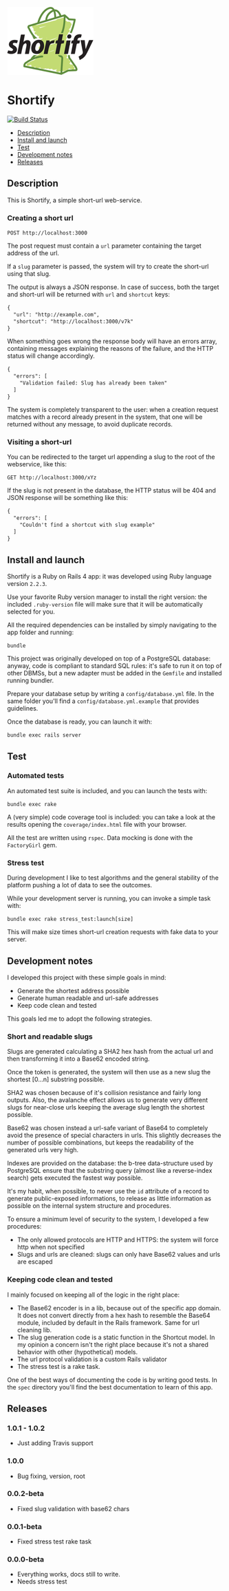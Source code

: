 ![Shortify](shortify.png)

# Shortify

[![Build Status](https://travis-ci.org/snada/shortify.svg?branch=master)](https://travis-ci.org/snada/shortify)

- [Description](#description)
- [Install and launch](#install)
- [Test](#test)
- [Development notes](#dev)
- [Releases](#releases)

## <a name="description"></a> Description

This is Shortify, a simple short-url web-service.

### Creating a short url

```
POST http://localhost:3000
```
The post request must contain a `url` parameter containing the target address of the url.

If a `slug` parameter is passed, the system will try to create the short-url using that slug.

The output is always a JSON response. In case of success, both the target and short-url will be returned with `url` and `shortcut` keys:

```
{
  "url": "http://example.com",
  "shortcut": "http://localhost:3000/v7k"
}
```

When something goes wrong the response body will have an errors array, containing messages explaining the reasons of the failure, and the HTTP status will change accordingly.

```
{
  "errors": [
    "Validation failed: Slug has already been taken"
  ]
}
```

The system is completely transparent to the user: when a creation request matches with a record already present in the system, that one will be returned without any message, to avoid duplicate records.

### Visiting a short-url

You can be redirected to the target url appending a slug to the root of the webservice, like this:

```
GET http://localhost:3000/xYz
```

If the slug is not present in the database, the HTTP status will be 404 and JSON response will be something like this:

```
{
  "errors": [
    "Couldn't find a shortcut with slug example"
  ]
}
```

## <a name="install"></a> Install and launch

Shortify is a Ruby on Rails 4 app: it was developed using Ruby language version `2.2.3`.

Use your favorite Ruby version manager to install the right version: the included `.ruby-version` file will make sure that it will be automatically selected for you.

All the required dependencies can be installed by simply navigating to the app folder and running:

```
bundle
```

This project was originally developed on top of a PostgreSQL database: anyway, code is compliant to standard SQL rules: it's safe to run it on top of other DBMSs, but a new adapter must be added in the `Gemfile` and installed running bundler.

Prepare your database setup by writing a `config/database.yml` file. In the same folder you'll find a `config/database.yml.example` that provides guidelines.

Once the database is ready, you can launch it with:

```
bundle exec rails server
```

## <a name="test"></a> Test

### Automated tests

An automated test suite is included, and you can launch the tests with:

```
bundle exec rake
```

A (very simple) code coverage tool is included: you can take a look at the results opening the `coverage/index.html` file with your browser.

All the test are written using `rspec`. Data mocking is done with the `FactoryGirl` gem.

### Stress test

During development I like to test algorithms and the general stability of the platform pushing a lot of data to see the outcomes.

While your development server is running, you can invoke a simple task with:

```
bundle exec rake stress_test:launch[size]
```

This will make size times short-url creation requests with fake data to your server.

## <a name="dev"></a> Development notes

I developed this project with these simple goals in mind:

- Generate the shortest address possible
- Generate human readable and url-safe addresses
- Keep code clean and tested

This goals led me to adopt the following strategies.

### Short and readable slugs

Slugs are generated calculating a SHA2 hex hash from the actual url and then transforming it into a Base62 encoded string.

Once the token is generated, the system will then use as a new slug the shortest [0...n] substring possible.

SHA2 was chosen because of it's collision resistance and fairly long outputs. Also, the avalanche effect allows us to generate very different slugs for near-close urls keeping the average slug length the shortest possible.

Base62 was chosen instead a url-safe variant of Base64 to completely avoid the presence of special characters in urls. This slightly decreases the number of possible combinations, but keeps the readability of the generated urls very high.

Indexes are provided on the database: the b-tree data-structure used by PostgreSQL ensure that the substring query (almost like a reverse-index search) gets executed the fastest way possible.

It's my habit, when possible, to never use the `id` attribute of a record to generate public-exposed informations, to release as little information as possible on the internal system structure and procedures.

To ensure a minimum level of security to the system, I developed a few procedures:

- The only allowed protocols are HTTP and HTTPS: the system will force http when not specified
- Slugs and urls are cleaned: slugs can only have Base62 values and urls are escaped

### Keeping code clean and tested

I mainly focused on keeping all of the logic in the right place:

- The Base62 encoder is in a lib, because out of the specific app domain. It does not convert directly from a hex hash to resemble the Base64 module, included by default in the Rails framework. Same for url cleaning lib.
- The slug generation code is a static function in the Shortcut model. In my opinion a concern isn't the right place because it's not a shared behavior with other (hypothetical) models.
- The url protocol validation is a custom Rails validator
- The stress test is a rake task.

One of the best ways of documenting the code is by writing good tests. In the `spec` directory you'll find the best documentation to learn of this app.

## <a name="releases"></a> Releases

### 1.0.1 - 1.0.2

- Just adding Travis support

### 1.0.0

- Bug fixing, version, root

### 0.0.2-beta

- Fixed slug validation with base62 chars

### 0.0.1-beta

- Fixed stress test rake task

### 0.0.0-beta

- Everything works, docs still to write.
- Needs stress test
